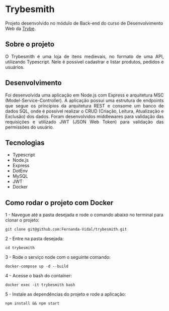 # Trybesmith

Projeto desenvolvido no módulo de Back-end do curso de Desenvolvimento Web da [Trybe](https://www.betrybe.com/). 

## Sobre o projeto

<div align="justify">
O Trybesmith é uma loja de itens medievais, no formato de uma API, utilizando Typescript. Nele é possível cadastrar e listar produtos, pedidos e usuários.
</div>

## Desenvolvimento 

<div align="justify">
Foi desenvolvida uma aplicação em Node.js com Express e arquitetura MSC (Model-Service-Controller). A aplicação possui uma estrutura de endpoints que segue os princípios da arquitetura REST e consome um banco de dados SQL, onde é possível realizar o CRUD (Criação, Leitura, Atualização e Exclusão) dos dados. Foram desenvolvidos middlewares para validação das requisições e utilizado JWT (JSON Web Token) para validação das permissões do usuário.
</div>

## Tecnologias

* Typescript
* Node.js
* Express
* DotEnv
* MySQL
* JWT
* Docker

## Como rodar o projeto com Docker

1 - Navegue até a pasta desejada e rode o comando abaixo no terminal para clonar o projeto:

`git clone git@github.com:Fernanda-Vidal/trybesmith.git`

2 - Entre na pasta desejada:

`cd trybesmith`

3 - Rode o serviço node com o seguinte comando:

`docker-compose up -d --build`

4 - Acesse o bash do container:

`docker exec -it trybesmith bash`

5 - Instale as dependências do projeto e rode a aplicação:

`npm install && npm start`

